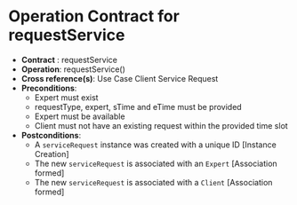# Operation Contract for requestService

- **Contract** : requestService
- **Operation**: requestService()
- **Cross reference(s)**: Use Case Client Service Request
- **Preconditions**:
    - Expert must exist
    - requestType, expert, sTime and eTime must be provided
    - Expert must be available
    - Client must not have an existing request within the provided time slot
- **Postconditions**:
    - A `serviceRequest` instance was created with a unique ID [Instance Creation]
    - The new `serviceRequest` is associated with an `Expert` [Association formed]
    - The new `serviceRequest` is associated with a `Client` [Association formed]